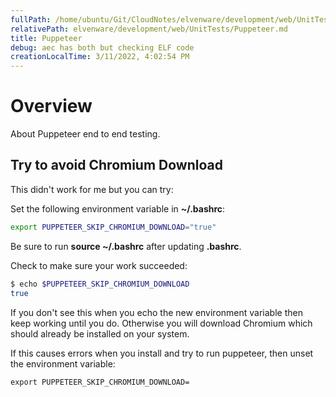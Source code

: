 ```yaml
---
fullPath: /home/ubuntu/Git/CloudNotes/elvenware/development/web/UnitTests/Puppeteer.md
relativePath: elvenware/development/web/UnitTests/Puppeteer.md
title: Puppeteer
debug: aec has both but checking ELF code
creationLocalTime: 3/11/2022, 4:02:54 PM
---
```


<!-- toc -->
<!-- tocstop -->

# Overview

About Puppeteer end to end testing.

## Try to avoid Chromium Download

This didn't work for me but you can try:

Set the following environment variable in **~/.bashrc**:

```bash
export PUPPETEER_SKIP_CHROMIUM_DOWNLOAD="true"
```

Be sure to run **source ~/.bashrc** after updating **.bashrc**.

Check to make sure your work succeeded:

```bash
$ echo $PUPPETEER_SKIP_CHROMIUM_DOWNLOAD
true
```

If you don't see this when you echo the new environment variable then keep working until you do. Otherwise you will download Chromium which should already be installed on your system.

If this causes errors when you install and try to run puppeteer, then unset the environment variable:

```bashrc
export PUPPETEER_SKIP_CHROMIUM_DOWNLOAD=
```

<!--       -->
<!-- links -->
<!--       -->
